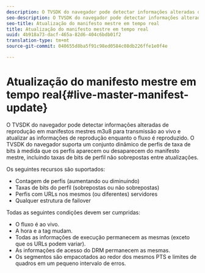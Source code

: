 ```yaml
---
description: O TVSDK do navegador pode detectar informações alteradas de reprodução em manifestos mestres m3u8 para transmissão ao vivo e atualizar as informações de reprodução enquanto o fluxo é reproduzido. O TVSDK do navegador suporta um conjunto dinâmico de perfis de taxa de bits à medida que os perfis aparecem ou desaparecem do manifesto mestre, incluindo taxas de bits de perfil não sobrepostas entre atualizações.
seo-description: O TVSDK do navegador pode detectar informações alteradas de reprodução em manifestos mestres m3u8 para transmissão ao vivo e atualizar as informações de reprodução enquanto o fluxo é reproduzido. O TVSDK do navegador suporta um conjunto dinâmico de perfis de taxa de bits à medida que os perfis aparecem ou desaparecem do manifesto mestre, incluindo taxas de bits de perfil não sobrepostas entre atualizações.
seo-title: Atualização do manifesto mestre em tempo real
title: Atualização do manifesto mestre em tempo real
uuid: 4b918a73-dacf-465a-82d6-404c6bdb01f2
translation-type: tm+mt
source-git-commit: 040655d8ba5f91c98ed0584c08db226ffe1e0f4e

---
```



# Atualização do manifesto mestre em tempo real{#live-master-manifest-update}

O TVSDK do navegador pode detectar informações alteradas de reprodução em manifestos mestres m3u8 para transmissão ao vivo e atualizar as informações de reprodução enquanto o fluxo é reproduzido. O TVSDK do navegador suporta um conjunto dinâmico de perfis de taxa de bits à medida que os perfis aparecem ou desaparecem do manifesto mestre, incluindo taxas de bits de perfil não sobrepostas entre atualizações.

Os seguintes recursos são suportados:

* Contagem de perfis (aumentando ou diminuindo)
* Taxas de bits do perfil (sobrepostas ou não sobrepostas)
* Perfis com URLs nos mesmos (ou diferentes) servidores
* Qualquer estrutura de failover

Todas as seguintes condições devem ser cumpridas:

* O fluxo é ao vivo.
* A hora e a tag mudam.
* Todas as informações de execução permanecem as mesmas (exceto que os URLs podem variar).
* As informações de acesso do DRM permanecem as mesmas.
* Os segmentos são empacotados ao redor dos mesmos PTS e limites de quadros em um pequeno intervalo de erros.

